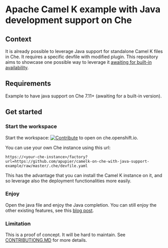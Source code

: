 # Apache Camel K example with Java development support on Che

## Context

It is already possible to leverage Java support for standalone Camel K files in Che. It requires a specific devfile with modified plugin. This repository aims to showcase one possible way to leverage it [awaiting for built-in availability](https://github.com/eclipse/che/issues/16018).

## Requirements

Example to have java support on Che 7.11+ (awaiting for a built-in version).

## Get started

### Start the workspace

Start the workspace: [![Contribute](https://www.eclipse.org/che/contribute.svg)](https://che.openshift.io/factory?url=https://github.com/apupier/camelk-on-che-with-java-support-example/raw/master/.che/devfile.yaml) to open on che.openshift.io.

You can use your own Che instance using this url:

```
https://<your-che-instance>/factory?url=https://github.com/apupier/camelk-on-che-with-java-support-example/raw/master/.che/devfile.yaml
```

This has the advantage that you can install the Camel K instance on it, and so leverage also the deployment functionalities more easily.

### Enjoy

Open the java file and enjoy the Java completion. You can still enjoy the other existing features, see this [blog post](https://developers.redhat.com/blog/2020/01/24/apache-camel-k-development-inside-eclipse-che-iteration-1/).

### Limitation

This is a proof of concept. It will be hard to maintain. See [CONTRIBUTIONG.MD](./CONTRIBUTIONG.MD) for more details.
